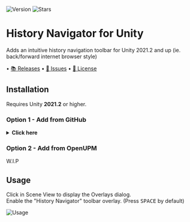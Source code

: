 <!---
This file is auto-generated by a github hook please modify .github/readme.md if you don't want to lose your work
-->
![Version](https://img.shields.io/github/package-json/v/Walter-Hulsebos/HistoryNavigatorPackage?style=for-the-badge)
![Stars](https://img.shields.io/github/stars/Walter-Hulsebos/HistoryNavigatorPackage?color=orange&style=for-the-badge)

# History Navigator for Unity
Adds an intuitive history navigation toolbar for Unity 2021.2 and up (ie. back/forward internet browser style)

• [📚 Releases](https://github.com/Walter-Hulsebos/HistoryNavigatorPackage/releases)
• [💬 Issues](https://github.com/Walter-Hulsebos/HistoryNavigatorPackage/issues)
• [📝 License](https://github.com/Walter-Hulsebos/HistoryNavigatorPackage/blob/feature/githooks/LICENSE)

## Installation
Requires Unity **2021.2** or higher.

### Option 1 - Add from GitHub
<details>
<summary> <b>Click here</b> </summary>

- Open `Window/Package Manager`
- Click <kbd>+</kbd>
- <kbd>Add from Git URL</kbd>
- `https://github.com/Walter-Hulsebos/HistoryNavigatorPackage.git#feature/githooks` <kbd>Add</kbd>

<b>Note that Unity doesn't give you the ability to receive updates through the Package Manager this way, you will have to update manually!!</b>
</details>

### Option 2 - Add from OpenUPM

W.I.P

## Usage
Click in Scene View to display the Overlays dialog. <br>
Enable the "History Navigator" toolbar overlay. (Press <kbd>SPACE</kbd> by default)

![Usage](readme/demo.gif?raw=true)
